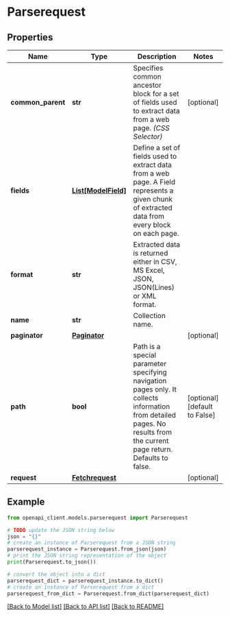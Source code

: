 # Parserequest


## Properties

Name | Type | Description | Notes
------------ | ------------- | ------------- | -------------
**common_parent** | **str** | Specifies common ancestor block for a set of fields used to extract data from a web page. _(CSS Selector)_ | [optional] 
**fields** | [**List[ModelField]**](ModelField.md) | Define a  set of fields used to extract data from a web page. A Field represents a given chunk of extracted data from every block on each page.  | 
**format** | **str** | Extracted data is returned either in CSV, MS Excel, JSON, JSON(Lines) or XML format. | 
**name** | **str** | Collection name. | 
**paginator** | [**Paginator**](Paginator.md) |  | [optional] 
**path** | **bool** | Path is a special parameter specifying navigation pages only. It collects information from detailed pages. No results from the current page return. Defaults to false. | [optional] [default to False]
**request** | [**Fetchrequest**](Fetchrequest.md) |  | [optional] 

## Example

```python
from openapi_client.models.parserequest import Parserequest

# TODO update the JSON string below
json = "{}"
# create an instance of Parserequest from a JSON string
parserequest_instance = Parserequest.from_json(json)
# print the JSON string representation of the object
print(Parserequest.to_json())

# convert the object into a dict
parserequest_dict = parserequest_instance.to_dict()
# create an instance of Parserequest from a dict
parserequest_from_dict = Parserequest.from_dict(parserequest_dict)
```
[[Back to Model list]](../README.md#documentation-for-models) [[Back to API list]](../README.md#documentation-for-api-endpoints) [[Back to README]](../README.md)


